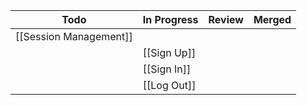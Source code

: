 | Todo                   | In Progress | Review | Merged |
| ---------------------- | ----------- | ------ | ------ |
| [[Session Management]] |             |        |        |
|                        | [[Sign Up]] |        |        |
|                        | [[Sign In]] |        |        |
|                        | [[Log Out]] |        |        |
